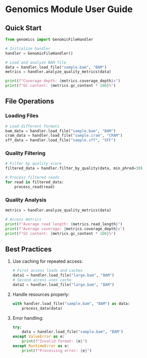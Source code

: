 # Genomics Module User Guide

## Quick Start

```python
from genomics import GenomicFileHandler

# Initialize handler
handler = GenomicFileHandler()

# Load and analyze BAM file
data = handler.load_file("sample.bam", "BAM")
metrics = handler.analyze_quality_metrics(data)

print(f"Coverage depth: {metrics.coverage_depth}x")
print(f"GC content: {metrics.gc_content * 100}%")
```

## File Operations

### Loading Files
```python
# Load different formats
bam_data = handler.load_file("sample.bam", "BAM")
cram_data = handler.load_file("sample.cram", "CRAM")
sff_data = handler.load_file("sample.sff", "SFF")
```

### Quality Filtering
```python
# Filter by quality score
filtered_data = handler.filter_by_quality(data, min_phred=30)

# Process filtered reads
for read in filtered_data:
    process_read(read)
```

### Quality Analysis
```python
metrics = handler.analyze_quality_metrics(data)

# Access metrics
print(f"Average read length: {metrics.read_length}")
print(f"Average coverage: {metrics.coverage_depth}x")
print(f"GC content: {metrics.gc_content * 100}%")
```

## Best Practices

1. Use caching for repeated access:
   ```python
   # First access loads and caches
   data1 = handler.load_file("large.bam", "BAM")
   # Second access uses cache
   data2 = handler.load_file("large.bam", "BAM")
   ```

2. Handle resources properly:
   ```python
   with handler.load_file("sample.bam", "BAM") as data:
       process_data(data)
   ```

3. Error handling:
   ```python
   try:
       data = handler.load_file("sample.bam", "BAM")
   except ValueError as e:
       print(f"Invalid format: {e}")
   except RuntimeError as e:
       print(f"Processing error: {e}")
   ``` 